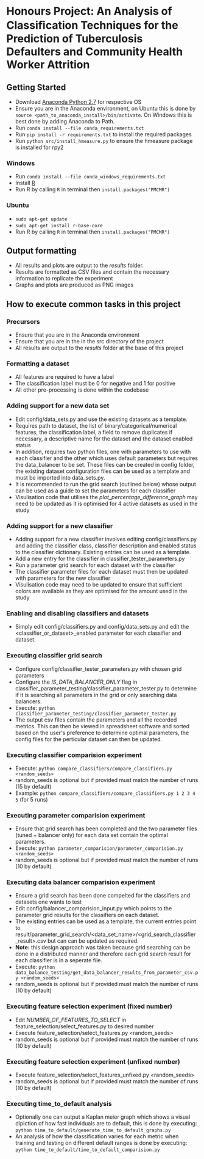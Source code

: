 # Honours Project: An Analysis of Classiﬁcation Techniques for the Prediction of Tuberculosis Defaulters and Community Health Worker Attrition

## Getting Started
  - Download [Anaconda Python 2.7](https://www.continuum.io/downloads) for respective OS
  - Ensure you are in the Anaconda environment, on Ubuntu this is done by ```source <path_to_anaconda_install>/bin/activate```. On Windows this is best done by adding Anaconda to Path.
  - Run ```conda install --file conda_requirements.txt```
  - Run ```pip install -r requirements.txt``` to install the required packages
  - Run ```python src/install_hmeasure.py``` to ensure the hmeasure package is installed for rpy2
  
### Windows
  - Run ```conda install --file conda_windows_requirements.txt```
  - Install [R](https://cran.r-project.org/bin/windows/base/)
  - Run R by calling ```R``` in terminal then ```install.packages("PMCMR")```
  
### Ubuntu
  - ```sudo apt-get update```
  - ```sudo apt-get install r-base-core```
  - Run R by calling ```R``` in terminal then ```install.packages("PMCMR")```

## Output formatting
 - All results and plots are output to the _results_ folder.
 - Results are formatted as CSV files and contain the necessary information to replicate the experiment
 - Graphs and plots are produced as PNG images

## How to execute common tasks in this project
### Precursors
  - Ensure that you are in the Anaconda environment
  - Ensure that you are in the in the src directory of the project
  - All results are output to the _results_ folder at the base of this project

### Formatting a dataset
  - All features are required to have a label
  - The classification label must be 0 for negative and 1 for positive
  - All other pre-processing is done within the codebase

### Adding support for a new data set
  - Edit config/data_sets.py and use the existing datasets as a template.
  - Requires path to dataset, the list of binary/categorical/numerical features, the classification label, a field to remove duplicates if necessary, a descriptive name for the dataset and the dataset enabled status
  - In addition, requires two python files, one with parameters to use with each classifier and the other which uses default parameters but requires the data_balancer to be set. These files can be created in config folder, the existing dataset configuration files can be used as a template and must be imported into data_sets.py.
  - It is recommended to run the grid search (outlined below) whose output can be used as a guide to set the parameters for each classifier
  - Visulisation code that utilises the _plot_percentage_difference_graph_ may need to be updated as it is optimised for 4 active datasets as used in the study
  
### Adding support for a new classifier
  - Adding support for a new classifier involves editing config/classifiers.py and adding the classifier class, classifier description and enabled status to the classifier dictionary. Existing entries can be used as a template.
  - Add a new entry for the classifier in classifier_tester_parameters.py
  - Run a parameter grid search for each dataset with the classifier
  - The classifier parameter files for each dataset must then be updated with parameters for the new classifier
  - Visulisation code may need to be updated to ensure that sufficient colors are available as they are optimised for the amount used in the study
  
### Enabling and disabling classifiers and datasets
  - Simply edit config/classifiers.py and config/data_sets.py and edit the \<classifier_or_dataset\>_enabled parameter for each classifier and dataset.
  
### Executing classifier grid search
  - Configure config/classifier_tester_parameters.py with chosen grid parameters
  - Configure the _IS_DATA_BALANCER_ONLY_ flag in classifier_parameter_testing/classifier_parameter_tester.py to determine if it is searching all parameters in the grid or only searching data balancers.
  - Execute: ```python classifier_parameter_testing/classifier_parameter_tester.py```
  - The output csv files contain the parameters and all the recorded metrics. This can then be viewed in spreadsheet software and sorted based on the user's preference to determine optimal parameters, the config files for the perticular dataset can then be updated.

### Executing classifier comparision experiment
  - Execute: ```python compare_classifiers/compare_classifiers.py <random_seeds>```
  - random_seeds is optional but if provided must match the number of runs (15 by default)
  - Example: ```python compare_classifiers/compare_classifiers.py 1 2 3 4 5``` (for 5 runs)

### Executing parameter comparision experiment
  - Ensure that grid search has been completed and the two parameter files (tuned + balancer only) for each data set contain the optimal parameters.
  - Execute: ```python parameter_comparision/parameter_comparision.py <random_seeds>```
  - random_seeds is optional but if provided must match the number of runs (10 by default)

### Executing data balancer comparision experiment
  - Ensure a grid search has been done compelted for the classifiers and datasets one wants to test
  - Edit config/balancer_comparision_input.py which points to the parameter grid results for the classifiers on each dataset. 
  - The existing entries can be used as a template, the current entries point to result/parameter_grid_search/\<data_set_name\>/\<grid_search_classifier_result\>.csv but can can be updated as required.
  - <b>Note:</b> this design approach was taken because grid searching can be done in a distributed manner and therefore each grid search result for each classifier is in a seperate file.
  - Execute: ```python data_balance_testing/get_data_balancer_results_from_parameter_csv.py <random_seeds>```
  - random_seeds is optional but if provided must match the number of runs (10 by default)

### Executing feature selection experiment (fixed number)
  - Edit _NUMBER_OF_FEATURES_TO_SELECT_ in feature_selection/select_features.py to desired number
  - Execute feature_selection/select_features.py \<random_seeds\>
  - random_seeds is optional but if provided must match the number of runs (10 by default)
  
### Executing feature selection experiment (unfixed number)
  - Execute feature_selection/select_features_unfixed.py \<random_seeds\>
  - random_seeds is optional but if provided must match the number of runs (10 by default)

### Executing time_to_default analysis
  - Optionally one can output a Kaplan meier graph which shows a visual dipiction of how fast individuals are to default, this is done by executing: ```python time_to_default/generate_time_to_default_graphs.py```
  - An analysis of how the classification varies for each metric when training and testing on different default ranges is done by executing: ```python time_to_default/time_to_default_comparision.py```
  
